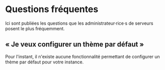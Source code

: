 # Questions fréquentes
Ici sont publiées les questions que les administrateur·rice·s de serveurs posent le plus fréquemment.

## « Je veux configurer un thème par défaut »
Pour l'instant, il n'existe aucune fonctionnalité permettant de configurer un thème par défaut pour votre instance.
